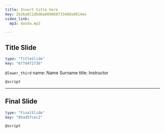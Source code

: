 ```yaml
---
title: Insert title here
key: 2b26a811dbd8a609868733488a9814ee
video_link:
  mp3: dasda.mp3

---
```

## Title Slide

```yaml
type: "TitleSlide"
key: "677d472736"
```

`@lower_third`
name: Name Surname
title: Instructor


`@script`



---
## Final Slide

```yaml
type: "FinalSlide"
key: "85ad5fcec2"
```

`@script`


